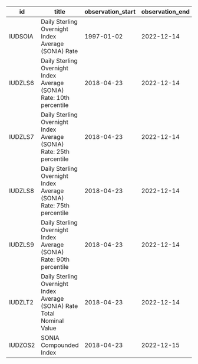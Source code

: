 | id      | title                                                                   | observation_start   | observation_end   |
|---------|-------------------------------------------------------------------------|---------------------|-------------------|
| IUDSOIA | Daily Sterling Overnight Index Average (SONIA) Rate                     | 1997-01-02          | 2022-12-14        |
| IUDZLS6 | Daily Sterling Overnight Index Average (SONIA) Rate: 10th percentile    | 2018-04-23          | 2022-12-14        |
| IUDZLS7 | Daily Sterling Overnight Index Average (SONIA) Rate: 25th percentile    | 2018-04-23          | 2022-12-14        |
| IUDZLS8 | Daily Sterling Overnight Index Average (SONIA) Rate: 75th percentile    | 2018-04-23          | 2022-12-14        |
| IUDZLS9 | Daily Sterling Overnight Index Average (SONIA) Rate: 90th percentile    | 2018-04-23          | 2022-12-14        |
| IUDZLT2 | Daily Sterling Overnight Index Average (SONIA) Rate Total Nominal Value | 2018-04-23          | 2022-12-14        |
| IUDZOS2 | SONIA Compounded Index                                                  | 2018-04-23          | 2022-12-15        |